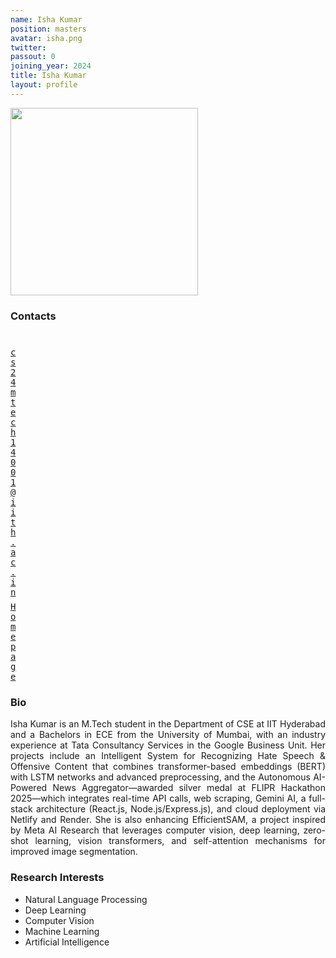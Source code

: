 ```yaml
---
name: Isha Kumar
position: masters
avatar: isha.png
twitter:
passout: 0
joining_year: 2024
title: Isha Kumar
layout: profile
---
```


<img width="300" src="{{site.baseurl}}/images/people/{{page.avatar}}" data-action="zoom">

### Contacts

<div class="row">
<div class="col-1" style="width:5px">
    <b><a href="mailto:cs24mtech14001@iith.ac.in" target="_blank"><i class="fa fa-envelope-o"></i></a></b><br>
    <span style="display: block; margin-bottom: 0.5em"></span>
    <b><a href="" target="_blank"><i class="fa fa-globe"></i></a></b>
    <span style="display: block; margin-bottom: 0.5em"></span>
</div>
<div class="col-1" style="width:5px">
    <a href="mailto:cs24mtech14001@iith.ac.in" target="_blank"><samp>cs24mtech14001@iith.ac.in</samp></a>
    <span style="display: block; margin-bottom: 0.5em"></span>
    <a href="http://www.linkedin.com/in/ishakumar-iith-cse" target="_blank"><samp>Homepage</samp></a><br>
    <span style="display: block; margin-bottom: 0.5em"></span>
</div>
</div>
<span style="display: block; margin-bottom: 1em"></span>

### Bio

<p style="text-align: justify">
Isha Kumar is an M.Tech student in the Department of CSE at IIT Hyderabad and a Bachelors in ECE from the University of Mumbai, with an industry experience at Tata Consultancy Services in the Google Business Unit. Her projects include an Intelligent System for Recognizing Hate Speech & Offensive Content that combines transformer-based embeddings (BERT) with LSTM networks and advanced preprocessing, and the Autonomous AI-Powered News Aggregator—awarded silver medal at FLIPR Hackathon 2025—which integrates real-time API calls, web scraping, Gemini AI, a full-stack architecture (React.js, Node.js/Express.js), and cloud deployment via Netlify and Render. She is also enhancing EfficientSAM, a project inspired by Meta AI Research that leverages computer vision, deep learning, zero-shot learning, vision transformers, and self-attention mechanisms for improved image segmentation.
</p>

### Research Interests

- Natural Language Processing
- Deep Learning
- Computer Vision
- Machine Learning
- Artificial Intelligence
